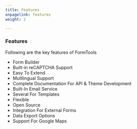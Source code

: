 ```yaml
---
title: Features
onpagelink: features
weight: 2

---
```


### Features

Following are the key features of FormTools

- Form Builder
- Built-in reCAPTCHA Support
- Easy To Extend
- Multlingual Support
- Complete Documentation For API &amp; Theme Development
- Built-In Email Service
- Several For Templates
- Flexible
- Open Source
- Integration For External Forms
- Data Export Options
- Support For Google Maps
 
